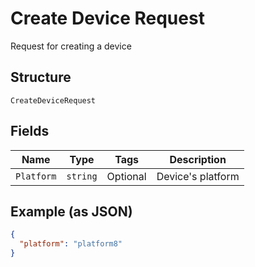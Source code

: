 
# Create Device Request

Request for creating a device

## Structure

`CreateDeviceRequest`

## Fields

| Name | Type | Tags | Description |
|  --- | --- | --- | --- |
| `Platform` | `string` | Optional | Device's platform |

## Example (as JSON)

```json
{
  "platform": "platform8"
}
```

